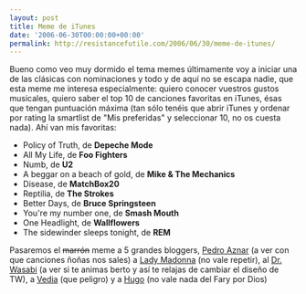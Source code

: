 ```yaml
---
layout: post
title: Meme de iTunes
date: '2006-06-30T00:00:00+00:00'
permalink: http://resistancefutile.com/2006/06/30/meme-de-itunes/
---
```

Bueno como veo muy dormido el tema memes últimamente voy a iniciar una de las clásicas con nominaciones y todo y de aquí no se escapa nadie, que esta meme me interesa especialmente: quiero conocer vuestros gustos musicales, quiero saber el top 10 de canciones favoritas en iTunes, ésas que tengan puntuación máxima (tan sólo tenéis que abrir iTunes y ordenar por rating la smartlist de "Mis preferidas" y seleccionar 10, no os cuesta nada). Ahí van mis favoritas:

<ul><li>Policy of Truth, de <span style="font-weight:bold;">Depeche Mode</span></li>
<li>All My Life, de <span style="font-weight:bold;">Foo Fighters</span></li>
<li>Numb, de <span style="font-weight:bold;">U2</span></li>
<li>A beggar on a beach of gold, de <span style="font-weight:bold;">Mike & The Mechanics</span></li>
<li>Disease, de <span style="font-weight:bold;">MatchBox20</span></li>
<li>Reptilia, de <span style="font-weight:bold;">The Strokes</span></li>
<li>Better Days, de <span style="font-weight:bold;">Bruce Springsteen</span></li>
<li>You're my number one, de <span style="font-weight:bold;">Smash Mouth</span></li>
<li>One Headlight, de <span style="font-weight:bold;">Wallflowers</span></li>
<li>The sidewinder sleeps tonight, de <span style="font-weight:bold;">REM</span></li>
</ul>
Pasaremos el <s>marrón</s> meme a 5 grandes bloggers, <a href="http://cuatrodoce.blogsome.com/">Pedro Aznar</a> (a ver con que canciones ñoñas nos sales) a <a href="http://childrenatyourfeet.blogspot.com/">Lady Madonna</a> (no vale repetir), al <a href="http://www.thinkwasabi.com/">Dr. Wasabi</a> (a ver si te animas berto y así te relajas de cambiar el diseño de TW), a <a href="http://www.vediablog.com">Vedia</a> (que peligro) y a <a href="http://solo.infames.org/">Hugo</a> (no vale nada del Fary por Dios)
